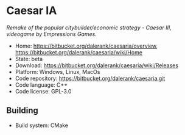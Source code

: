# Caesar IA

_Remake of the popular citybuilder/economic strategy - Caesar III, videogame by Empressions Games._

- Home: https://bitbucket.org/dalerank/caesaria/overview, https://bitbucket.org/dalerank/caesaria/wiki/Home
- State: beta
- Download: https://bitbucket.org/dalerank/caesaria/wiki/Releases
- Platform: Windows, Linux, MacOs
- Code repository: https://bitbucket.org/dalerank/caesaria.git
- Code language: C++
- Code license: GPL-3.0

## Building

- Build system: CMake

